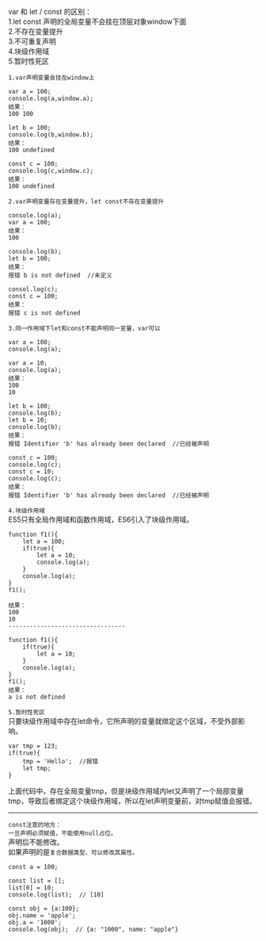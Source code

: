 var 和 let / const 的区别：  
1.let const 声明的全局变量不会挂在顶层对象window下面  
2.不存在变量提升  
3.不可重复声明  
4.块级作用域  
5.暂时性死区


`1.var声明变量会挂在window上`  
```
var a = 100;
console.log(a,window.a);
结果：
100 100

let b = 100;
console.log(b,window.b);
结果：
100 undefined

const c = 100;
console.log(c,window.c);
结果：
100 undefined
```

`2.var声明变量存在变量提升，let const不存在变量提升`  
```
console.log(a);
var a = 100;
结果：
100

console.log(b);
let b = 100;
结果：
报错 b is not defined  //未定义

consol.log(c);
const c = 100;
结果：
报错 c is not defined
```

`3.同一作用域下let和const不能声明同一变量，var可以`    
```
var a = 100;
console.log(a);

var a = 10;
console.log(a);
结果：
100
10

let b = 100;
console.log(b);
let b = 10;
console.log(b);
结果：
报错 Identifier 'b' has already been declared  //已经被声明

const c = 100;
console.log(c);
const c = 10;
console.log(c);
结果：
报错 Identifier 'b' has already been declared  //已经被声明
```

`4.块级作用域`  
ES5只有全局作用域和函数作用域，ES6引入了块级作用域。  
```
function f1(){
    let a = 100;
    if(true){
        let a = 10;
        console.log(a);
    }
    console.log(a);
}
f1();

结果：
100
10
---------------------------------

function f1(){
    if(true){
        let a = 10;
    }
    console.log(a);
}
f1();
结果：
a is not defined
```

`5.暂时性死区`  
只要块级作用域中存在let命令，它所声明的变量就绑定这个区域，不受外部影响。  
```
var tmp = 123;
if(true){
    tmp = 'Hello';  //报错
    let tmp;
}
```
上面代码中，存在全局变量tmp，但是块级作用域内let又声明了一个局部变量tmp，导致后者绑定这个块级作用域，所以在let声明变量前，对tmp赋值会报错。  

---


`const注意的地方：`  
`一旦声明必须赋值，不能使用null占位。`  
声明后不能修改。  
如果声明的是`复合数据类型，可以修改其属性。`  
```
const a = 100;

const list = [];
list[0] = 10;
console.log(list);  // [10]

const obj = {a:100};
obj.name = 'apple';
obj.a = '1000';
console.log(obj);  // {a: "1000", name: "apple"}
```